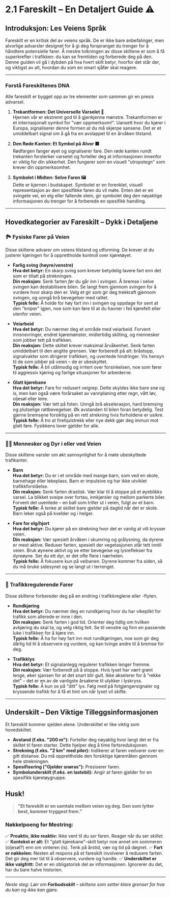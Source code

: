 # 2.1 Fareskilt – En Detaljert Guide ⚠️

## Introduksjon: Les Veiens Språk
Fareskilt er en kritisk del av veiens språk. De er ikke bare anbefalinger, men alvorlige advarsler designet for å gi deg forspranget du trenger for å håndtere potensielle farer. Å mestre tolkningen av disse skiltene er som å få superkrefter i trafikken: du kan se fremtiden og forberede deg på den. Denne guiden vil gå i dybden på hva hvert skilt betyr, hvorfor det står der, og viktigst av alt, hvordan du som en smart sjåfør skal reagere.

---

### Forstå Fareskiltenes DNA

Alle fareskilt er bygget opp av tre elementer som sammen gir en presis advarsel.

1.  **Trekantformen: Det Universelle Varselet 🔺**  
    Hjernen vår er ekstremt god til å gjenkjenne mønstre. Trekantformen er et internasjonalt symbol for "vær oppmerksom!". Uansett hvor du kjører i Europa, signaliserer denne formen at du må skjerpe sansene. Det er et umiddelbart signal om å gå fra en avslappet til en årvåken tilstand.

2.  **Den Røde Kanten: Et Symbol på Alvor 🟥**  
    Rødfargen fanger øyet og signaliserer fare. Den røde kanten rundt trekanten forsterker varselet og forteller deg at informasjonen innenfor er viktig for din sikkerhet. Den fungerer som en visuell "utropstegn" som krever din oppmerksomhet.

3.  **Symbolet i Midten: Selve Faren 🖼️**  
    Dette er kjernen i budskapet. Symbolet er en forenklet, visuell representasjon av den spesifikke faren du vil møte. Enten det er en svingete vei, en elg eller fallende stein, gir symbolet deg den nøyaktige informasjonen du trenger for å forberede en spesifikk handling.

---

## Hovedkategorier av Fareskilt – Dykk i Detaljene

### 🏞️ Fysiske Farer på Veien
Disse skiltene advarer om veiens tilstand og utforming. De krever at du justerer kjøringen for å opprettholde kontroll over kjøretøyet.

-   **Farlig sving (høyre/venstre)**  
    **Hva det betyr:** En skarp sving som krever betydelig lavere fart enn det som er tillatt på strekningen.  
    **Din reaksjon:** Senk farten *før* du går inn i svingen. Å bremse i selve svingen kan destabilisere bilen. Se langt frem gjennom svingen for å vurdere hvor skarp den er. Velg et gir som gir deg trekkraft gjennom svingen, og unngå brå bevegelser med rattet.  
    **Typisk felle:** Å holde for høy fart inn i svingen og oppdage for sent at den "kniper" igjen, noe som kan føre til at du havner i feil kjørefelt eller utenfor veien.

-   **Veiarbeid**  
    **Hva det betyr:** Du nærmer deg et område med veiarbeid. Forvent innsnevringer, endret kjøremønster, midlertidig skilting, og mennesker som jobber tett på trafikken.  
    **Din reaksjon:** Dette skiltet krever maksimal årvåkenhet. Senk farten umiddelbart til den angitte grensen. Vær forberedt på alt: bråstopp, signalvakter som dirigerer trafikken, og uventede hindringer. Vis hensyn til de som jobber på veien – de er ubeskyttet.  
    **Typisk felle:** Å bli utålmodig og irritert over forsinkelsen, noe som fører til aggressiv kjøring og farlige situasjoner for arbeiderne.

-   **Glatt kjørebane**  
    **Hva det betyr:** Fare for redusert veigrep. Dette skyldes ikke bare snø og is, men kan også være forårsaket av vannplaning etter regn, vått løv, oljesøl eller leire.  
    **Din reaksjon:** Vær lett på foten. Unngå brå akselerasjon, hard bremsing og plutselige rattbevegelser. Øk avstanden til bilen foran betydelig. Test gjerne bremsene forsiktig på en rett strekning hvis forholdene er usikre.  
    **Typisk felle:** Å tro at firehjulstrekk eller nye dekk gjør deg immun mot glatt føre. Fysikkens lover gjelder for alle.

---

### 🚶‍♂️ Mennesker og Dyr i eller ved Veien
Disse skiltene varsler om økt sannsynlighet for å møte ubeskyttede trafikanter.

-   **Barn**  
    **Hva det betyr:** Du er i et område med mange barn, som ved en skole, barnehage eller lekeplass. Barn er impulsive og har ikke utviklet trafikkforståelse.  
    **Din reaksjon:** Senk farten drastisk. Vær klar til å stoppe på et øyeblikks varsel. La blikket sveipe over fortau, innkjørsler og mellom parkerte biler. Forvent det uventede – en ball som triller ut i veien, fulgt av et barn.  
    **Typisk felle:** Å tenke at skiltet bare gjelder på dagtid når det er skole. Barn leker også på kvelder og i helger.

-   **Fare for elg/hjort**  
    **Hva det betyr:** Du kjører på en strekning hvor det er vanlig at vilt krysser veien.  
    **Din reaksjon:** Vær spesielt årvåken i skumring og grålysning, da dyrene er mest aktive. Reduser farten, spesielt der vegetasjonen står tett inntil veien. Bruk øynene aktivt og se etter bevegelse og lysreflekser fra dyreøyne. Ser du ett dyr, er det ofte flere i nærheten.  
    **Typisk felle:** Å fokusere kun på veibanen. Dyrene kommer fra siden, så du må bruke sidesynet og se langt ut i terrenget.

---

### 🚦 Trafikkregulerende Farer
Disse skiltene forbereder deg på en endring i trafikkreglene eller -flyten.

-   **Rundkjøring**  
    **Hva det betyr:** Du nærmer deg en rundkjøring hvor du har vikeplikt for trafikk som allerede er inne i den.  
    **Din reaksjon:** Senk farten i god tid. Orienter deg tidlig om hvilken avkjøring du skal ta, og velg riktig felt. Se til venstre og finn en passende luke i trafikken for å kjøre inn.  
    **Typisk felle:** Å ha for høy fart inn mot rundkjøringen, noe som gir deg dårlig tid til å observere og vurdere, og kan tvinge andre til å bremse for deg.

-   **Trafikklys**  
    **Hva det betyr:** Et signalanlegg regulerer trafikken lenger fremme.  
    **Din reaksjon:** Vær forberedt på å stoppe. Hvis lyset har vært grønt lenge, øker sjansen for at det snart blir gult. Ikke akselerer for å "rekke det" – det er en av de vanligste årsakene til ulykker i lyskryss.  
    **Typisk felle:** Å kun se på "ditt" lys. Følg med på fotgjengersignaler og kryssende trafikk for å få et hint om når lyset vil skifte.

---

## Underskilt – Den Viktige Tilleggsinformasjonen
Et fareskilt kommer sjelden alene. Underskiltet er like viktig som hovedskiltet.

-   **Avstand (f.eks. "200 m"):** Forteller deg nøyaktig hvor langt det er fra skiltet til faren starter. Dette hjelper deg å time fartsreduksjonen.
-   **Strekning (f.eks. "2 km" med piler):** Indikerer at faren vedvarer over en gitt distanse. Du må opprettholde den forsiktige kjøremåten gjennom hele strekningen.
-   **Spesifisering ("Gjelder snøras"):** Presiserer faren.
-   **Symbolunderskilt (f.eks. en lastebil):** Angir at faren gjelder for en spesifikk kjøretøygruppe.

## Husk!

> **"Et fareskilt er en samtale mellom veien og deg. Den som lytter best, kommer tryggest frem."**

### Nøkkelpoeng for Mestring:
✅ **Proaktiv, ikke reaktiv:** Ikke vent til du *ser* faren. Reager når du ser *skiltet*.
✅ **Kontekst er alt:** Et "glatt kjørebane"-skilt betyr noe annet om sommeren (oljesøl?) enn om vinteren (is). Tenk på årstid, vær og tid på døgnet.
✅ **Fart er nøkkelen:** Nesten all respons på et fareskilt involverer å redusere farten. Det gir deg mer tid til å observere, vurdere og handle.
✅ **Underskiltet er ikke valgfritt:** Det er en obligatorisk del av informasjonen. Ignorerer du det, har du bare halve historien.

---

*Neste steg: Lær om **Forbudsskilt** – skiltene som setter klare grenser for hva du kan og ikke kan gjøre.*
